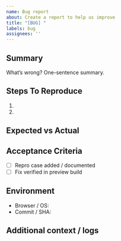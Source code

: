 ```yaml
---
name: Bug report
about: Create a report to help us improve
title: "[BUG] "
labels: bug
assignees: ''
---
```


## Summary

What’s wrong? One-sentence summary.

## Steps To Reproduce
1. 
2. 

## Expected vs Actual

## Acceptance Criteria
- [ ] Repro case added / documented
- [ ] Fix verified in preview build

## Environment
- Browser / OS:
- Commit / SHA:

## Additional context / logs

